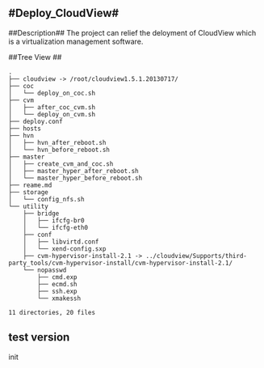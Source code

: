 #Deploy_CloudView#
----
##Description##
The project can relief the deloyment  of CloudView which is a virtualization management software.

##Tree View ##
```
.
├── cloudview -> /root/cloudview1.5.1.20130717/
├── coc
│   └── deploy_on_coc.sh
├── cvm
│   ├── after_coc_cvm.sh
│   └── deploy_on_cvm.sh
├── deploy.conf
├── hosts
├── hvn
│   ├── hvn_after_reboot.sh
│   └── hvn_before_reboot.sh
├── master
│   ├── create_cvm_and_coc.sh
│   ├── master_hyper_after_reboot.sh
│   └── master_hyper_before_reboot.sh
├── reame.md
├── storage
│   └── config_nfs.sh
└── utility
    ├── bridge
    │   ├── ifcfg-br0
    │   └── ifcfg-eth0
    ├── conf
    │   ├── libvirtd.conf
    │   └── xend-config.sxp
    ├── cvm-hypervisor-install-2.1 -> ../cloudview/Supports/third-party_tools/cvm-hypervisor-install/cvm-hypervisor-install-2.1/
    └── nopasswd
        ├── cmd.exp
        ├── ecmd.sh
        ├── ssh.exp
        └── xmakessh

11 directories, 20 files
```
## test version ##
init 
